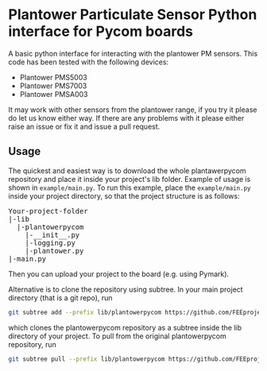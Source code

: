 # Plantower Particulate Sensor Python interface for Pycom boards
A basic python interface for interacting with the plantower PM sensors.  This code has been tested with the following devices:
 * Plantower PMS5003
 * Plantower PMS7003
 * Plantower PMSA003
 
 It may work with other sensors from the plantower range, if you try it please do let us know either way.  If there are any problems with it please either raise an issue or fix it and issue a pull request.
 
 ## Usage
The quickest and easiest way is to download the whole plantawerpycom repository and place it inside your project's lib folder. Example of usage is shown in `example/main.py`. To run this example, place the `example/main.py` inside your project directory, so that the project structure is as follows:
<pre>
Your-project-folder
|-lib
  |-plantowerpycom
    |-__init__.py
    |-logging.py
    |-plantower.py
|-main.py
</pre>
Then you can upload your project to the board (e.g. using Pymark).

Alternative is to clone the repository using subtree. In your main project directory (that is a git repo), run 
```bash
git subtree add --prefix lib/plantowerpycom https://github.com/FEEprojects/plantowerpycom.git master --squash
```
which clones the plantowerpycom repository as a subtree inside the lib directory of your project.
To pull from the original plantowerpycom repository, run
```bash
git subtree pull --prefix lib/plantowerpycom https://github.com/FEEprojects/plantowerpycom.git master --squash
```